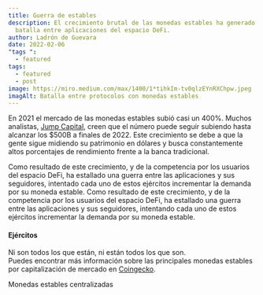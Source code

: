 ```yaml
---
title: Guerra de estables
description: El crecimiento brutal de las monedas estables ha generado una
  batalla entre aplicaciones del espacio DeFi.
author: Ladrón de Guevara
date: 2022-02-06
"tags ":
  - featured
tags:
  - featured
  - post
image: https://miro.medium.com/max/1400/1*tihkIm-tv0qlzEYnRXChpw.jpeg
imagAlt: Batalla entre protocolos con monedas estables
---
```


En 2021 el mercado de las monedas estables subió casi un 400%. Muchos analistas, [Jump Capital](https:/www.theblockcrypto.com/post/128666/crypto-starts-to-eat-the-world-peter-johnson-of-jump-capitals-2022-predictions?s=09), creen que el número puede seguir subiendo hasta alcanzar los $500B a finales de 2022. Este crecimiento se debe a que la gente sigue midiendo su patrimonio en dólares y busca constantemente altos porcentajes de rendimiento frente a la banca tradicional.

Como resultado de este crecimiento, y de la competencia por los usuarios del espacio DeFi, ha estallado una guerra entre las aplicaciones y sus seguidores, intentado cada uno de estos ejércitos incrementar la demanda por su moneda estable. Como resultado de este crecimiento, y de la competencia por los usuarios del espacio DeFi, ha estallado una guerra entre las aplicaciones y sus seguidores, intentando cada uno de estos ejércitos incrementar la demanda por su moneda estable.

<h4>Ejércitos</h4>

Ni son todos los que están, ni están todos los que son.\
Puedes encontrar más información sobre las principales monedas estables por capitalización de mercado en [Coingecko](https://www.coingecko.com/en/categories/stablecoins).

Monedas estables centralizadas
